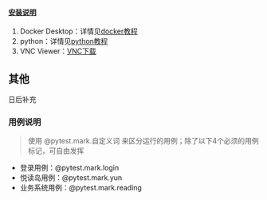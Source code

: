 #### [安装说明](https://blog.csdn.net/qq_42671772/article/details/119090221)

1.  Docker Desktop：详情见[docker教程](https://www.runoob.com/docker/docker-tutorial.html)
2.  python：详情见[python教程](https://www.runoob.com/python3/python3-tutorial.html)
3.  VNC Viewer：[VNC下载](https://www.realvnc.com/en/connect/download/viewer/)

## 其他 
日后补充


### 用例说明
> 使用 @pytest.mark.自定义词 来区分运行的用例；除了以下4个必须的用例标记，可自由发挥
- 登录用例：@pytest.mark.login
- 悦读岛用例：@pytest.mark.yun
- 业务系统用例：@pytest.mark.reading
